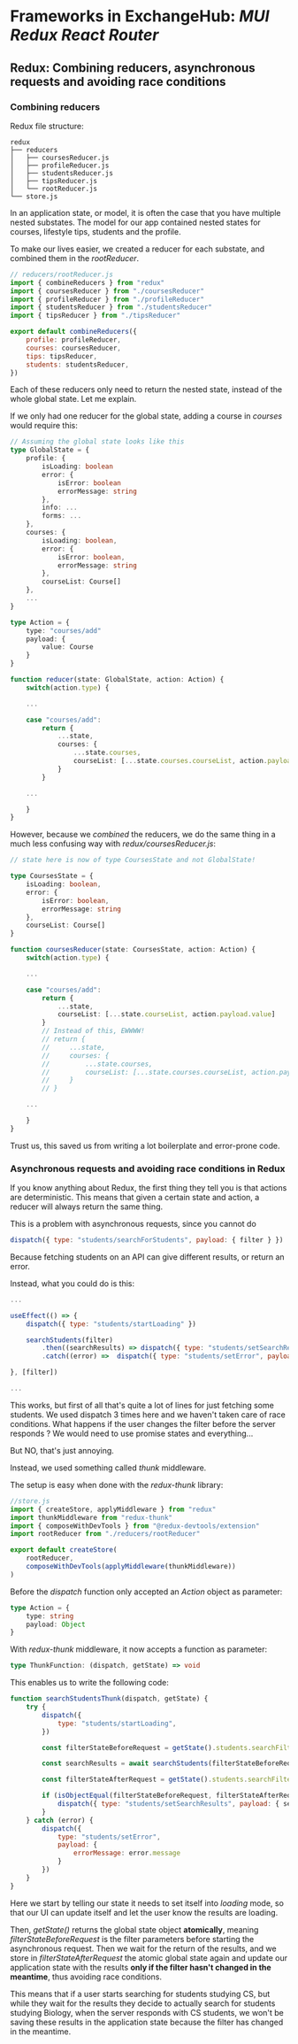 # Frameworks in ExchangeHub: _MUI_ _Redux_ _React Router_

## Redux: Combining reducers, asynchronous requests and avoiding race conditions

### Combining reducers

Redux file structure:

```
redux
├── reducers
│   ├── coursesReducer.js
│   ├── profileReducer.js
│   ├── studentsReducer.js
│   ├── tipsReducer.js
│   └── rootReducer.js
└── store.js
```

In an application state, or model, it is often the case that you have multiple nested substates. The model for our app contained nested states for courses, lifestyle tips, students and the profile.

To make our lives easier, we created a reducer for each substate, and combined them in the _rootReducer_.

```js
// reducers/rootReducer.js
import { combineReducers } from "redux"
import { coursesReducer } from "./coursesReducer"
import { profileReducer } from "./profileReducer"
import { studentsReducer } from "./studentsReducer"
import { tipsReducer } from "./tipsReducer"

export default combineReducers({
	profile: profileReducer,
	courses: coursesReducer,
	tips: tipsReducer,
	students: studentsReducer,
})
```

Each of these reducers only need to return the nested state, instead of the whole global state. Let me explain.

If we only had one reducer for the global state, adding a course in _courses_ would require this:

```ts
// Assuming the global state looks like this
type GlobalState = {
    profile: {
        isLoading: boolean
        error: {
            isError: boolean
            errorMessage: string
        },
        info: ...
        forms: ...
    },
    courses: {
        isLoading: boolean,
        error: {
            isError: boolean,
            errorMessage: string
        },
        courseList: Course[]
    },
    ...
}

type Action = {
    type: "courses/add"
    payload: {
        value: Course
    }
}

function reducer(state: GlobalState, action: Action) {
    switch(action.type) {

    ...

    case "courses/add":
        return {
            ...state,
            courses: {
                ...state.courses,
                courseList: [...state.courses.courseList, action.payload.value]
            }
        }

    ...

    }
}
```

However, because we _combined_ the reducers, we do the same thing in a much less confusing way with _redux/coursesReducer.js_:

```ts
// state here is now of type CoursesState and not GlobalState!

type CoursesState = {
    isLoading: boolean,
    error: {
        isError: boolean,
        errorMessage: string
    },
    courseList: Course[]
}

function coursesReducer(state: CoursesState, action: Action) {
    switch(action.type) {

    ...

    case "courses/add":
        return {
            ...state,
            courseList: [...state.courseList, action.payload.value]
        }
        // Instead of this, EWWWW!
        // return {
        //     ...state,
        //     courses: {
        //         ...state.courses,
        //         courseList: [...state.courses.courseList, action.payload.value]
        //     }
        // }

    ...

    }
}
```

Trust us, this saved us from writing a lot boilerplate and error-prone code.

### Asynchronous requests and avoiding race conditions in Redux

If you know anything about Redux, the first thing they tell you is that actions are deterministic. This means that given a certain state and action, a reducer will always return the same thing.

This is a problem with asynchronous requests, since you cannot do

```js
dispatch({ type: "students/searchForStudents", payload: { filter } })
```

Because fetching students on an API can give different results, or return an error.

Instead, what you could do is this:

```js
...

useEffect(() => {
    dispatch({ type: "students/startLoading" })

    searchStudents(filter)
        .then((searchResults) => dispatch({ type: "students/setSearchResults", payload: { searchResults } }))
        .catch((error) =>  dispatch({ type: "students/setError", payload: { errorMessage: error.message } }))

}, [filter])

...
```

This works, but first of all that's quite a lot of lines for just fetching some students. We used dispatch 3 times here and we haven't taken care of race conditions. What happens if the user changes the filter before the server responds ? We would need to use promise states and everything...

But NO, that's just annoying.

Instead, we used something called _thunk_ middleware.

The setup is easy when done with the _redux-thunk_ library:

```js
//store.js
import { createStore, applyMiddleware } from "redux"
import thunkMiddleware from "redux-thunk"
import { composeWithDevTools } from "@redux-devtools/extension"
import rootReducer from "./reducers/rootReducer"

export default createStore(
	rootReducer,
	composeWithDevTools(applyMiddleware(thunkMiddleware))
)
```

Before the _dispatch_ function only accepted an _Action_ object as parameter:

```ts
type Action = {
	type: string
	payload: Object
}
```

With _redux-thunk_ middleware, it now accepts a function as parameter:

```ts
type ThunkFunction: (dispatch, getState) => void
```

This enables us to write the following code:

```js
function searchStudentsThunk(dispatch, getState) {
    try {
        dispatch({
            type: "students/startLoading",
        })

        const filterStateBeforeRequest = getState().students.searchFilter

        const searchResults = await searchStudents(filterStateBeforeRequest)

        const filterStateAfterRequest = getState().students.searchFilter

        if (isObjectEqual(filterStateBeforeRequest, filterStateAfterRequest)) {
            dispatch({ type: "students/setSearchResults", payload: { searchResults } })
        }
    } catch (error) {
        dispatch({
            type: "students/setError",
            payload: {
                errorMessage: error.message
            }
        })
    }
}
```

Here we start by telling our state it needs to set itself into _loading_ mode, so that our UI can update itself and let the user know the results are loading.

Then, _getState()_ returns the global state object **atomically**, meaning _filterStateBeforeRequest_ is the filter parameters before starting the asynchronous request. Then we wait for the return of the results, and we store in _filterStateAfterRequest_ the atomic global state again and update our application state with the results **only if the filter hasn't changed in the meantime**, thus avoiding race conditions.

This means that if a user starts searching for students studying CS, but while they wait for the results they decide to actually search for students studying Biology, when the server responds with CS students, we won't be saving these results in the application state because the filter has changed in the meantime.

